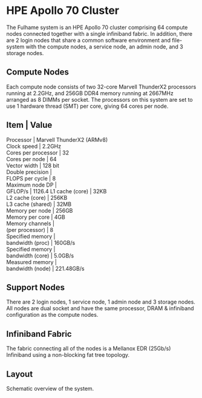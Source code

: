 # HPE Apollo 70 Cluster

The Fulhame system is an HPE Apollo 70 cluster comprising 64 compute nodes connected together with a single infiniband fabric.
In addition, there are 2 login nodes that share a common software environment and file-system with the compute nodes, a service node, an admin node, and 3 storage nodes.


## Compute Nodes

Each compute node consists of two 32-core Marvell ThunderX2 processors running at 2.2GHz, and 256GB DDR4 memory running at 2667MHz arranged as 8 DIMMs per socket. The processors on this system are set to use 1 hardware thread (SMT) per core, giving 64 cores per node.


Item                | Value
-----------------------------------------------
Processor           | Marvell ThunderX2 (ARMv8)   
Clock speed         | 2.2GHz                      
Cores per processor | 32                          
Cores per node      | 64                          
Vector width        | 128 bit                     
Double precision    |                             
FLOPS per cycle     | 8                           
Maximum node DP     |                             
GFLOP/s             | 1126.4
L1 cache (core)     | 32KB                        
L2 cache (core)     | 256KB                       
L3 cache (shared)   | 32MB                        
Memory per node     | 256GB                       
Memory per core     | 4GB                         
Memory channels     |                             
(per processor)     | 8                           
Specified memory    |                             
bandwidth (proc)    | 160GB/s                     
Specified memory    |                             
bandwidth (core)    | 5.0GB/s                     
Measured memory     |                             
bandwidth (node)    | 221.48GB/s                  


## Support Nodes

There are 2 login nodes, 1 service node, 1 admin node and 3 storage nodes. All nodes are dual socket and have the same processor, DRAM & infiniband configuration as the compute nodes.

## Infiniband Fabric
The fabric connecting all of the nodes is a Mellanox EDR (25Gb/s) Infiniband using a non-blocking fat tree topology.

## Layout

Schematic overview of the system.

